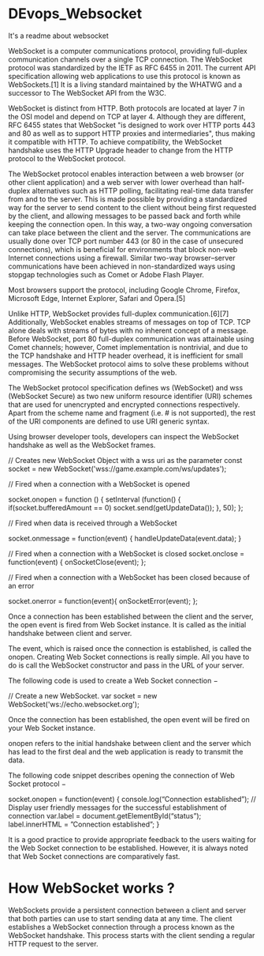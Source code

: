 # DEvops_Websocket
It's a readme about websocket




WebSocket is a computer communications protocol, providing full-duplex communication channels over a single TCP connection. The WebSocket protocol was standardized by the IETF as RFC 6455 in 2011. The current API specification allowing web applications to use this protocol is known as WebSockets.[1] It is a living standard maintained by the WHATWG and a successor to The WebSocket API from the W3C.



WebSocket is distinct from HTTP. Both protocols are located at layer 7 in the OSI model and depend on TCP at layer 4. Although they are different, RFC 6455 states that WebSocket "is designed to work over HTTP ports 443 and 80 as well as to support HTTP proxies and intermediaries", thus making it compatible with HTTP. To achieve compatibility, the WebSocket handshake uses the HTTP Upgrade header to change from the HTTP protocol to the WebSocket protocol.

The WebSocket protocol enables interaction between a web browser (or other client application) and a web server with lower overhead than half-duplex alternatives such as HTTP polling, facilitating real-time data transfer from and to the server. This is made possible by providing a standardized way for the server to send content to the client without being first requested by the client, and allowing messages to be passed back and forth while keeping the connection open. In this way, a two-way ongoing conversation can take place between the client and the server. The communications are usually done over TCP port number 443 (or 80 in the case of unsecured connections), which is beneficial for environments that block non-web Internet connections using a firewall. Similar two-way browser–server communications have been achieved in non-standardized ways using stopgap technologies such as Comet or Adobe Flash Player.




Most browsers support the protocol, including Google Chrome, Firefox, Microsoft Edge, Internet Explorer, Safari and Opera.[5]

Unlike HTTP, WebSocket provides full-duplex communication.[6][7] Additionally, WebSocket enables streams of messages on top of TCP. TCP alone deals with streams of bytes with no inherent concept of a message. Before WebSocket, port 80 full-duplex communication was attainable using Comet channels; however, Comet implementation is nontrivial, and due to the TCP handshake and HTTP header overhead, it is inefficient for small messages. The WebSocket protocol aims to solve these problems without compromising the security assumptions of the web.

The WebSocket protocol specification defines ws (WebSocket) and wss (WebSocket Secure) as two new uniform resource identifier (URI) schemes that are used for unencrypted and encrypted connections respectively. Apart from the scheme name and fragment (i.e. # is not supported), the rest of the URI components are defined to use URI generic syntax.

Using browser developer tools, developers can inspect the WebSocket handshake as well as the WebSocket frames.




// Creates new WebSocket Object with a wss uri as the parameter
const socket = new WebSocket('wss://game.example.com/ws/updates');

// Fired when a connection with a WebSocket is opened

socket.onopen = function () {
	setInterval (function() {
		if(socket.bufferedAmount == 0)
			socket.send(getUpdateData());
	}, 50);
};

// Fired when data is received through a WebSocket

socket.onmessage = function(event) {
	handleUpdateData(event.data);
}

// Fired when a connection with a WebSocket is closed
socket.onclose = function(event) {
	onSocketClose(event);
};

// Fired when a connection with a WebSocket has been closed because of an error

socket.onerror = function(event){
	onSocketError(event);
};

Once a connection has been established between the client and the server, the open event is fired from Web Socket instance. It is called as the initial handshake between client and server.

The event, which is raised once the connection is established, is called the onopen. Creating Web Socket connections is really simple. All you have to do is call the WebSocket constructor and pass in the URL of your server.

The following code is used to create a Web Socket connection −

// Create a new WebSocket.
var socket = new WebSocket('ws://echo.websocket.org');

Once the connection has been established, the open event will be fired on your Web Socket instance.

onopen refers to the initial handshake between client and the server which has lead to the first deal and the web application is ready to transmit the data.

The following code snippet describes opening the connection of Web Socket protocol −

socket.onopen = function(event) {
   console.log(“Connection established”);
   // Display user friendly messages for the successful establishment of connection
   var.label = document.getElementById(“status”);
   label.innerHTML = ”Connection established”;
}

It is a good practice to provide appropriate feedback to the users waiting for the Web Socket connection to be established. However, it is always noted that Web Socket connections are comparatively fast.




# How WebSocket works ?

WebSockets provide a persistent connection between a client and server that both parties can use to start sending data at any time. The client establishes a WebSocket connection through a process known as the WebSocket handshake. This process starts with the client sending a regular HTTP request to the server.







